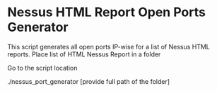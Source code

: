 # Nessus HTML Report Open Ports Generator

This script generates all open ports IP-wise for a list of Nessus HTML reports.
Place list of HTML Nessus Report in a folder

Go to the script location

./nessus_port_generator
[provide full path of the folder]
